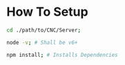 
# How To Setup


```bash
cd ./path/to/CNC/Server;

node -v; # Shall be v6+

npm install; # Installs Dependencies
```
